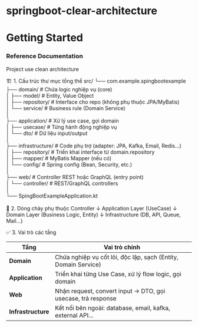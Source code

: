 # springboot-clear-architecture

# Getting Started

### Reference Documentation


Project use clean architecture

🏗 1. Cấu trúc thư mục tổng thể
src/
└── com.example.spingbootexample<br>
├── domain/             # Chứa logic nghiệp vụ (core)<br>
│   ├── model/          # Entity, Value Object<br>
│   ├── repository/     # Interface cho repo (không phụ thuộc JPA/MyBatis)<br>
│   └── service/        # Business rule (Domain Service)<br>
│<br>
├── application/        # Xử lý use case, gọi domain<br>
│   ├── usecase/        # Từng hành động nghiệp vụ<br>
│   └── dto/            # Dữ liệu input/output<br>
│<br>
├── infrastructure/     # Code phụ trợ (adapter: JPA, Kafka, Email, Redis...)<br>
│   ├── repository/     # Triển khai interface từ domain.repository<br>
│   ├── mapper/         # MyBatis Mapper (nếu có)<br>
│   └── config/         # Spring config (Bean, Security, etc.)<br>
│<br>
├── web/                # Controller REST hoặc GraphQL (entry point)<br>
│   └── controller/     # REST/GraphQL controllers<br>
│<br>
└── SpingBootExampleApplication.kt<br>
<br>
🔄 2. Dòng chảy phụ thuộc
Controller
↓
Application Layer (UseCase)
↓
Domain Layer (Business Logic, Entity)
↓
Infrastructure (DB, API, Queue, Mail...)

✅ 3. Vai trò các tầng

| Tầng               | Vai trò chính                                                  |
| ------------------ | -------------------------------------------------------------- |
| **Domain**         | Chứa nghiệp vụ cốt lõi, độc lập, sạch (Entity, Domain Service) |
| **Application**    | Triển khai từng Use Case, xử lý flow logic, gọi domain         |
| **Web**            | Nhận request, convert input → DTO, gọi usecase, trả response   |
| **Infrastructure** | Kết nối bên ngoài: database, email, kafka, external API...     |
